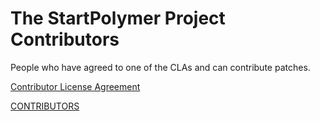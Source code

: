 # The StartPolymer Project Contributors

People who have agreed to one of the CLAs and can contribute patches.

[Contributor License Agreement](https://cla.github.com/agreement)

[CONTRIBUTORS](https://github.com/StartPolymer/contributors/blob/master/CONTRIBUTORS)
